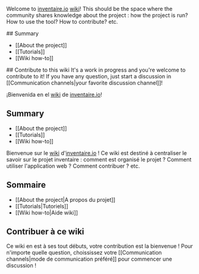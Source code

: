 <!-- LANG:EN -->

Welcome to [inventaire.io](https://inventaire.io) [wiki](https://en.wikipedia.org/wiki/Wiki)! This should be the space where the community shares knowledge about the project : how the project is run? How to use the tool? How to contribute? etc.

## Summary
* [[About the project]]
* [[Tutorials]]
* [[Wiki how-to]]

## Contribute to this wiki
It's a work in progress and you're welcome to contribute to it! If you have any question, just start a discussion in [[Communication channels|your favorite discussion channel]]!

<!-- LANG:ES, title="Inicio" -->

¡Bienvenida en el [wiki](https://es.wikipedia.org/wiki/Wiki) de [inventaire.io](https://inventaire.io)!

## Summary
* [[About the project]]
* [[Tutorials]]
* [[Wiki how-to]]

<!-- LANG:FR, title="Accueil" -->

Bienvenue sur le [wiki](https://fr.wikipedia.org/wiki/Wiki) d'[inventaire.io](https://inventaire.io) ! Ce wiki est destiné à centraliser le savoir sur le projet inventaire : comment est organisé le projet ? Comment utiliser l'application web ? Comment contribuer ? etc.

## Sommaire
* [[About the project|A propos du projet]]
* [[Tutorials|Tutoriels]]
* [[Wiki how-to|Aide wiki]]

## Contribuer à ce wiki
Ce wiki en est à ses tout débuts, votre contribution est la bienvenue ! Pour n'importe quelle question, choississez votre [[Communication channels|mode de communication préféré]] pour commencer une discussion !